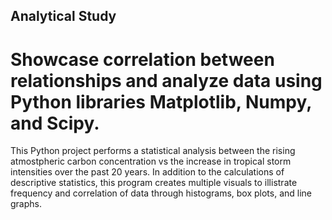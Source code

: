 ## Analytical Study
# Showcase correlation between relationships and analyze data using Python libraries Matplotlib, Numpy, and Scipy.

This Python project performs a statistical analysis between the rising atmostpheric carbon concentration vs the increase in tropical storm intensities over the past 20 years. In addition to the calculations of descriptive statistics, this program creates multiple visuals to illistrate frequency and correlation of data through histograms, box plots, and line graphs. 
